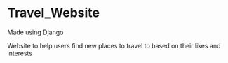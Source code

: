 # Travel_Website

Made using Django

Website to help users find new places to travel to based on their likes and interests
